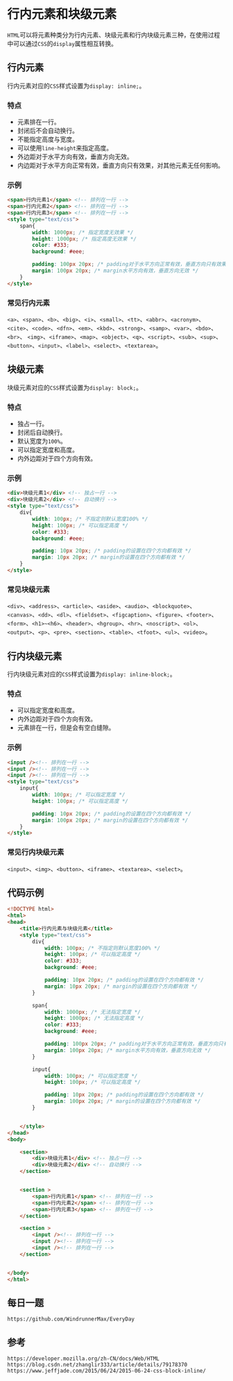 # 行内元素和块级元素
`HTML`可以将元素种类分为行内元素、块级元素和行内块级元素三种，在使用过程中可以通过`CSS`的`display`属性相互转换。

## 行内元素
行内元素对应的`CSS`样式设置为`display: inline;`。

### 特点
* 元素排在一行。
* 封闭后不会自动换行。
* 不能指定高度与宽度。
* 可以使用`line-height`来指定高度。
* 外边距对于水平方向有效，垂直方向无效。
* 内边距对于水平方向正常有效，垂直方向只有效果，对其他元素无任何影响。

### 示例
```html
<span>行内元素1</span> <!-- 排列在一行 -->
<span>行内元素2</span> <!-- 排列在一行 -->
<span>行内元素3</span> <!-- 排列在一行 -->
<style type="text/css">
    span{
        width: 1000px; /* 指定宽度无效果 */
        height: 1000px; /* 指定高度无效果 */
        color: #333;
        background: #eee;

        padding: 100px 20px; /* padding对于水平方向正常有效，垂直方向只有效果，对其他元素无任何影响 */
        margin: 100px 20px; /* margin水平方向有效，垂直方向无效 */
    }
</style>
```

### 常见行内元素
`<a>`、`<span>`、`<b>`、`<big>`、`<i>`、`<small>`、`<tt>`、`<abbr>`、`<acronym>`、`<cite>`、`<code>`、`<dfn>`、`<em>`、`<kbd>`、`<strong>`、`<samp>`、`<var>`、`<bdo>`、`<br>`、 `<img>`、`<iframe>`、`<map>`、`<object>`、`<q>`、`<script>`、`<sub>`、`<sup>`、`<button>`、`<input>`、`<label>`、`<select>`、`<textarea>`。


## 块级元素
块级元素对应的`CSS`样式设置为`display: block;`。

### 特点
* 独占一行。
* 封闭后自动换行。
* 默认宽度为`100%`。
* 可以指定宽度和高度。
* 内外边距对于四个方向有效。

### 示例
```html
<div>块级元素1</div> <!-- 独占一行 -->
<div>块级元素2</div> <!-- 自动换行 -->
<style type="text/css">
    div{
        width: 100px; /* 不指定则默认宽度100% */
        height: 100px; /* 可以指定高度 */
        color: #333;
        background: #eee;

        padding: 10px 20px; /* padding的设置在四个方向都有效 */
        margin: 10px 20px; /* margin的设置在四个方向都有效 */
    }
</style>
```

### 常见块级元素
`<div>`、`<address>`、`<article>`、`<aside>`、`<audio>`、`<blockquote>`、`<canvas>`、`<dd>`、`<dl>`、`<fieldset>`、`<figcaption>`、`<figure>`、`<footer>`、`<form>`、`<h1>~<h6>`、`<header>`、`<hgroup>`、`<hr>`、`<noscript>`、`<ol>`、`<output>`、`<p>`、`<pre>`、`<section>`、`<table>`、`<tfoot>`、`<ul>`、`<video>`。

## 行内块级元素
行内块级元素对应的`CSS`样式设置为`display: inline-block;`。

### 特点
* 可以指定宽度和高度。
* 内外边距对于四个方向有效。
* 元素排在一行，但是会有空白缝隙。

### 示例
```html
<input /><!-- 排列在一行 -->
<input /><!-- 排列在一行 -->
<input /><!-- 排列在一行 -->
<style type="text/css">
    input{
        width: 100px; /* 可以指定宽度 */
        height: 100px; /* 可以指定高度 */

        padding: 10px 20px; /* padding的设置在四个方向都有效 */
        margin: 100px 20px; /* margin的设置在四个方向都有效 */
    }
</style>
```
### 常见行内块级元素
`<input>`、`<img>`、`<button>`、`<iframe>`、`<textarea>`、`<select>`。

## 代码示例

```html
<!DOCTYPE html>
<html>
<head>
    <title>行内元素与块级元素</title>
    <style type="text/css">
        div{
            width: 100px; /* 不指定则默认宽度100% */
            height: 100px; /* 可以指定高度 */
            color: #333;
            background: #eee;

            padding: 10px 20px; /* padding的设置在四个方向都有效 */
            margin: 10px 20px; /* margin的设置在四个方向都有效 */
        }

        span{
            width: 1000px; /* 无法指定宽度 */
            height: 1000px; /* 无法指定高度 */
            color: #333;
            background: #eee;

            padding: 100px 20px; /* padding对于水平方向正常有效，垂直方向只有效果，对其他元素无任何影响 */
            margin: 100px 20px; /* margin水平方向有效，垂直方向无效 */
        }

        input{
            width: 100px; /* 可以指定宽度 */
            height: 100px; /* 可以指定高度 */

            padding: 10px 20px; /* padding的设置在四个方向都有效 */
            margin: 100px 20px; /* margin的设置在四个方向都有效 */
        }


    </style>
</head>
<body>

    <section>
        <div>块级元素1</div> <!-- 独占一行 -->
        <div>块级元素2</div> <!-- 自动换行 -->
    </section>


    <section >
        <span>行内元素1</span> <!-- 排列在一行 -->
        <span>行内元素2</span> <!-- 排列在一行 -->
        <span>行内元素3</span> <!-- 排列在一行 -->
    </section>

    <section >
        <input /><!-- 排列在一行 -->
        <input /><!-- 排列在一行 -->
        <input /><!-- 排列在一行 -->
    </section>


</body>
</html>
```


## 每日一题
```
https://github.com/WindrunnerMax/EveryDay
```

## 参考

```
https://developer.mozilla.org/zh-CN/docs/Web/HTML
https://blog.csdn.net/zhanglir333/article/details/79178370
https://www.jeffjade.com/2015/06/24/2015-06-24-css-block-inline/
```
